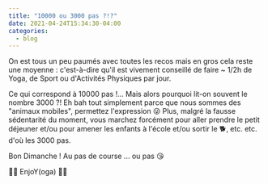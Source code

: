 ```yaml
---
title: "10000 ou 3000 pas ?!?"
date: 2021-04-24T15:34:30-04:00
categories:
  - blog
---
```


On est tous un peu paumés avec toutes les recos mais en gros cela reste une moyenne : c'est-à-dire qu'il est vivement conseillé de faire ~ 1/2h de Yoga, de Sport ou d'Activités Physiques par jour.

Ce qui correspond à 10000 pas !... Mais alors pourquoi lit-on souvent le nombre 3000 ?!
Eh bah tout simplement parce que nous sommes des "animaux mobiles", permettez l'expression 😜
Plus, malgré la fausse sédentarité du moment, vous marchez forcément pour aller prendre le petit déjeuner et/ou pour amener les enfants à l'école et/ou sortir le 🐕, etc. etc. d'où les 3000 pas.

Bon Dimanche ! Au pas de course ... ou pas 😘

🧘🏿 EnjoY(oga) 🧘🏼‍
